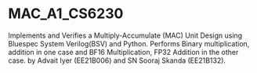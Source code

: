 # MAC_A1_CS6230
Implements and Verifies a Multiply-Accumulate (MAC) Unit Design using Bluespec System Verilog(BSV) and Python. Performs Binary multiplication, addition in one case and BF16 Multiplication, FP32 Addition in the other case.  by Advait Iyer (EE21B006) and SN Sooraj Skanda (EE21B132).
